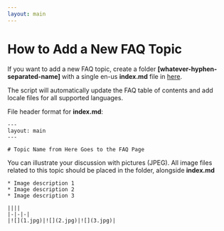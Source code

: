 ```yaml
---
layout: main
---
```


# How to Add a New FAQ Topic

If you want to add a new FAQ topic, create a folder **[whatever-hyphen-separated-name]** with a single en-us **index.md** file in [here](https://github.com/foobnix/LibreraReader/tree/master/docs/wiki/faq).

The script will automatically update the FAQ table of contents and add locale files for all supported languages.

File header format for **index.md**:

```
---
layout: main
---

# Topic Name from Here Goes to the FAQ Page
```

You can illustrate your discussion with pictures (JPEG). All image files related to this topic should be placed in the folder, alongside **index.md**

```
* Image description 1
* Image description 2
* Image description 3

||||
|-|-|-|
|![](1.jpg)|![](2.jpg)|![](3.jpg)|
```
